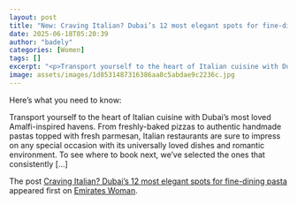 ```yaml
---
layout: post
title: "New: Craving Italian? Dubai’s 12 most elegant spots for fine-dining pasta"
date: 2025-06-18T05:20:39
author: "badely"
categories: [Women]
tags: []
excerpt: "<p>Transport yourself to the heart of Italian cuisine with Dubai’s most loved Amalfi-inspired havens. From freshly-baked pizzas to authentic handmade "
image: assets/images/1d8531487316386aa8c5abdae9c2236c.jpg
---
```


Here’s what you need to know: <p>Transport yourself to the heart of Italian cuisine with Dubai’s most loved Amalfi-inspired havens. From freshly-baked pizzas to authentic handmade pastas topped with fresh parmesan, Italian restaurants are sure to impress on any special occasion with its universally loved dishes and romantic environment. To see where to book next, we’ve selected the ones that consistently [&#8230;]</p>
<p>The post <a href="https://emirateswoman.com/pasta-luxe-fine-dining-italian-restaurants-in-dubai/" rel="nofollow">Craving Italian? Dubai’s 12 most elegant spots for fine-dining pasta</a> appeared first on <a href="https://emirateswoman.com" rel="nofollow">Emirates Woman</a>.</p>

